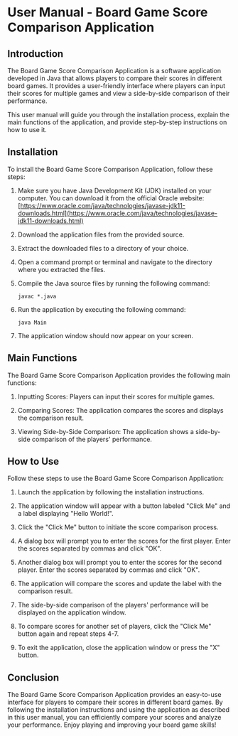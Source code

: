 # User Manual - Board Game Score Comparison Application

## Introduction

The Board Game Score Comparison Application is a software application developed in Java that allows players to compare their scores in different board games. It provides a user-friendly interface where players can input their scores for multiple games and view a side-by-side comparison of their performance.

This user manual will guide you through the installation process, explain the main functions of the application, and provide step-by-step instructions on how to use it.

## Installation

To install the Board Game Score Comparison Application, follow these steps:

1. Make sure you have Java Development Kit (JDK) installed on your computer. You can download it from the official Oracle website: [https://www.oracle.com/java/technologies/javase-jdk11-downloads.html](https://www.oracle.com/java/technologies/javase-jdk11-downloads.html)

2. Download the application files from the provided source.

3. Extract the downloaded files to a directory of your choice.

4. Open a command prompt or terminal and navigate to the directory where you extracted the files.

5. Compile the Java source files by running the following command:

   ```
   javac *.java
   ```

6. Run the application by executing the following command:

   ```
   java Main
   ```

7. The application window should now appear on your screen.

## Main Functions

The Board Game Score Comparison Application provides the following main functions:

1. Inputting Scores: Players can input their scores for multiple games.

2. Comparing Scores: The application compares the scores and displays the comparison result.

3. Viewing Side-by-Side Comparison: The application shows a side-by-side comparison of the players' performance.

## How to Use

Follow these steps to use the Board Game Score Comparison Application:

1. Launch the application by following the installation instructions.

2. The application window will appear with a button labeled "Click Me" and a label displaying "Hello World!".

3. Click the "Click Me" button to initiate the score comparison process.

4. A dialog box will prompt you to enter the scores for the first player. Enter the scores separated by commas and click "OK".

5. Another dialog box will prompt you to enter the scores for the second player. Enter the scores separated by commas and click "OK".

6. The application will compare the scores and update the label with the comparison result.

7. The side-by-side comparison of the players' performance will be displayed on the application window.

8. To compare scores for another set of players, click the "Click Me" button again and repeat steps 4-7.

9. To exit the application, close the application window or press the "X" button.

## Conclusion

The Board Game Score Comparison Application provides an easy-to-use interface for players to compare their scores in different board games. By following the installation instructions and using the application as described in this user manual, you can efficiently compare your scores and analyze your performance. Enjoy playing and improving your board game skills!